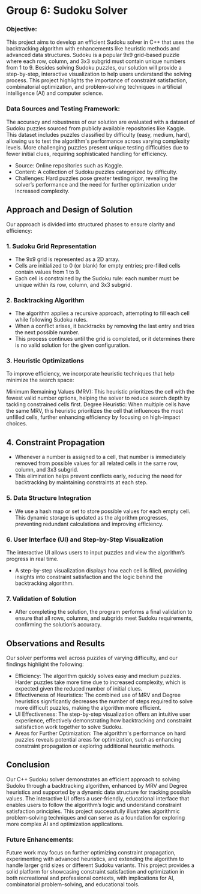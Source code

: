 # Group 6: Sudoku Solver
### Objective:
This project aims to develop an efficient Sudoku solver in C++ that uses the backtracking algorithm with enhancements like heuristic methods and advanced data structures. Sudoku is a popular 9x9 grid-based puzzle where each row, column, and 3x3 subgrid must contain unique numbers from 1 to 9. Besides solving Sudoku puzzles, our solution will provide a step-by-step, interactive visualization to help users understand the solving process. This project highlights the importance of constraint satisfaction, combinatorial optimization, and problem-solving techniques in artificial intelligence (AI) and computer science.

### Data Sources and Testing Framework:
The accuracy and robustness of our solution are evaluated with a dataset of Sudoku puzzles sourced from publicly available repositories like Kaggle. This dataset includes puzzles classified by difficulty (easy, medium, hard), allowing us to test the algorithm's performance across varying complexity levels. More challenging puzzles present unique testing difficulties due to fewer initial clues, requiring sophisticated handling for efficiency.

* Source: Online repositories such as Kaggle.
* Content: A collection of Sudoku puzzles categorized by difficulty.
* Challenges: Hard puzzles pose greater testing rigor, revealing the solver’s performance and the need for further optimization under increased complexity.
## Approach and Design of Solution
Our approach is divided into structured phases to ensure clarity and efficiency:

### 1. Sudoku Grid Representation
* The 9x9 grid is represented as a 2D array.
* Cells are initialized to 0 (or blank) for empty entries; pre-filled cells contain values from 1 to 9.
* Each cell is constrained by the Sudoku rule: each number must be unique within its row, column, and 3x3 subgrid.
### 2. Backtracking Algorithm
* The algorithm applies a recursive approach, attempting to fill each cell while following Sudoku rules.
* When a conflict arises, it backtracks by removing the last entry and tries the next possible number.
* This process continues until the grid is completed, or it determines there is no valid solution for the given configuration.
### 3. Heuristic Optimizations
To improve efficiency, we incorporate heuristic techniques that help minimize the search space:

Minimum Remaining Values (MRV): This heuristic prioritizes the cell with the fewest valid number options, helping the solver to reduce search depth by tackling constrained cells first.
Degree Heuristic: When multiple cells have the same MRV, this heuristic prioritizes the cell that influences the most unfilled cells, further enhancing efficiency by focusing on high-impact choices.
## 4. Constraint Propagation
* Whenever a number is assigned to a cell, that number is immediately removed from possible values for all related cells in the same row, column, and 3x3 subgrid.
* This elimination helps prevent conflicts early, reducing the need for backtracking by maintaining constraints at each step.
### 5. Data Structure Integration
* We use a hash map or set to store possible values for each empty cell. This dynamic storage is updated as the algorithm progresses, preventing redundant calculations and improving efficiency.
### 6. User Interface (UI) and Step-by-Step Visualization
The interactive UI allows users to input puzzles and view the algorithm’s progress in real time.
* A step-by-step visualization displays how each cell is filled, providing insights into constraint satisfaction and the logic behind the backtracking algorithm.
### 7. Validation of Solution
* After completing the solution, the program performs a final validation to ensure that all rows, columns, and subgrids meet Sudoku requirements, confirming the solution’s accuracy.
## Observations and Results
Our solver performs well across puzzles of varying difficulty, and our findings highlight the following:

* Efficiency: The algorithm quickly solves easy and medium puzzles. Harder puzzles take more time due to increased complexity, which is expected given the reduced number of initial clues.
* Effectiveness of Heuristics: The combined use of MRV and Degree heuristics significantly decreases the number of steps required to solve more difficult puzzles, making the algorithm more efficient.
* UI Effectiveness: The step-by-step visualization offers an intuitive user experience, effectively demonstrating how backtracking and constraint satisfaction work together to solve Sudoku.
* Areas for Further Optimization: The algorithm's performance on hard puzzles reveals potential areas for optimization, such as enhancing constraint propagation or exploring additional heuristic methods.
## Conclusion
Our C++ Sudoku solver demonstrates an efficient approach to solving Sudoku through a backtracking algorithm, enhanced by MRV and Degree heuristics and supported by a dynamic data structure for tracking possible values. The interactive UI offers a user-friendly, educational interface that enables users to follow the algorithm’s logic and understand constraint satisfaction principles. This project successfully illustrates algorithmic problem-solving techniques and can serve as a foundation for exploring more complex AI and optimization applications.

### Future Enhancements:
Future work may focus on further optimizing constraint propagation, experimenting with advanced heuristics, and extending the algorithm to handle larger grid sizes or different Sudoku variants. This project provides a solid platform for showcasing constraint satisfaction and optimization in both recreational and professional contexts, with implications for AI, combinatorial problem-solving, and educational tools.






